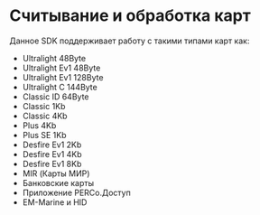 # Считывание и обработка карт

Данное SDK поддерживает работу с такими типами карт как:
* Ultralight 48Byte
* Ultralight Ev1 48Byte
* Ultralight Ev1 128Byte
* Ultralight C 144Byte
* Classic ID 64Byte
* Classic 1Kb
* Classic 4Kb
* Plus 4Kb
* Plus SE 1Kb
* Desfire Ev1 2Kb
* Desfire Ev1 4Kb
* Desfire Ev1 8Kb
* MIR (Карты МИР)
* Банковские карты
* Приложение PERCo.Доступ
* EM-Marine и HID

